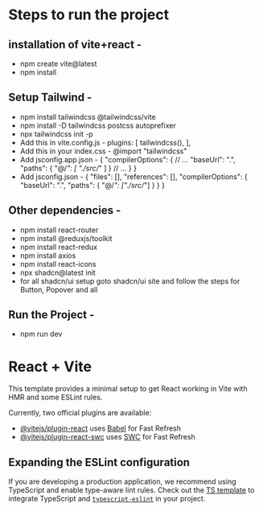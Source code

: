 # Steps to run the project 
## installation of vite+react -
- npm create vite@latest
- npm install

## Setup Tailwind -
- npm install tailwindcss @tailwindcss/vite
- npm install -D tailwindcss postcss autoprefixer
- npx tailwindcss init -p
- Add this in vite.config.js - 
plugins: [
        tailwindcss(),
    ],
- Add this in your index.css -
    @import "tailwindcss"
- Add jsconfig.app.json -
    {
    "compilerOptions": {
      // ...
      "baseUrl": ".",
      "paths": {
        "@/*": [
          "./src/*"
        ]
      }
      // ...
    }
  }
- Add jsconfig.json -
    {
    "files": [],
    "references": [],
    "compilerOptions": {
      "baseUrl": ".",
      "paths": {
        "@/*": ["./src/*"]
      }
    }
  }

## Other dependencies -
- npm install react-router
- npm install @reduxjs/toolkit
- npm install react-redux
- npm install axios
- npm install react-icons
- npx shadcn@latest init
- for all shadcn/ui setup goto shadcn/ui site and follow the steps for Button, Popover and all

## Run the Project -
- npm run dev 

# React + Vite

This template provides a minimal setup to get React working in Vite with HMR and some ESLint rules.

Currently, two official plugins are available:

- [@vitejs/plugin-react](https://github.com/vitejs/vite-plugin-react/blob/main/packages/plugin-react/README.md) uses [Babel](https://babeljs.io/) for Fast Refresh
- [@vitejs/plugin-react-swc](https://github.com/vitejs/vite-plugin-react-swc) uses [SWC](https://swc.rs/) for Fast Refresh

## Expanding the ESLint configuration

If you are developing a production application, we recommend using TypeScript and enable type-aware lint rules. Check out the [TS template](https://github.com/vitejs/vite/tree/main/packages/create-vite/template-react-ts) to integrate TypeScript and [`typescript-eslint`](https://typescript-eslint.io) in your project.
